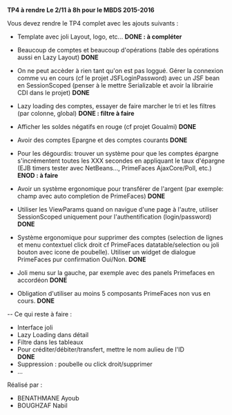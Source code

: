 <B>TP4 à rendre Le 2/11 à 8h pour le MBDS 2015-2016</B>

Vous devez rendre le TP4 complet avec les ajouts suivants :

- Template avec joli Layout, logo, etc... <B>DONE : à compléter</B>
 
- Beaucoup de comptes et beaucoup d'opérations (table des opérations aussi en Lazy Layout) <B>DONE</B>
 
- On ne peut accèder à rien tant qu'on est pas loggué. Gérer la connexion comme vu en cours (cf le projet JSFLoginPassword) avec un JSF bean en SessionScoped (penser à le mettre Serializable et avoir la librairie CDI dans le projet) <B>DONE</B>
 
- Lazy loading des comptes, essayer de faire marcher le tri et les filtres (par colonne, global) <B>DONE : filtre à faire</B>
 
- Afficher les soldes négatifs en rouge (cf projet Goualmi) <B>DONE</B>
 
- Avoir des comptes Epargne et des comptes courants <B>DONE</B>

- Pour les dégourdis: trouver un système pour que les comptes épargne s'incrémentent toutes les XXX secondes en appliquant le taux d'épargne (EJB timers tester avec NetBeans..., PrimeFaces AjaxCore/Poll, etc.) <B>ENOD : à faire</B>
 
- Avoir un système ergonomique pour transférer de l'argent (par exemple: champ avec auto completion de PrimeFaces) <B>DONE</B>
 
- Utiliser les ViewParams quand on navigue d'une page à l'autre, utiliser SessionScoped uniquement pour l'authentification (login/password) <B>DONE</B>
 
- Système ergonomique pour supprimer des comptes (selection de lignes et menu contextuel click droit cf PrimeFaces datatable/selection ou joli bouton avec icone de poubelle). Utiliser un widget de dialogue PrimeFaces pur confirmation Oui/Non. <B>DONE</B>
 
- Joli menu sur la gauche, par exemple avec des panels Primefaces en accordéon <B>DONE</B>
 
- Obligation d'utiliser au moins 5 composants PrimeFaces non vus en cours. <B>DONE</B>

-- Ce qui reste à faire :
- Interface joli <br/>
- Lazy Loading dans détail <br/>
- Filtre dans les tableaux <br/>
- Pour créditer/débiter/transfert, mettre le nom aulieu de l'ID <br/> <b>DONE</b>
- Suppression : poubelle ou click droit/supprimer <br/>
- ...

Réalisé par : 
- BENATHMANE Ayoub<br/>
- BOUGHZAF Nabil<br/>